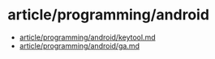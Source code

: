 # article/programming/android

- [article/programming/android/keytool.md](keytool.md)
- [article/programming/android/ga.md](ga.md)

